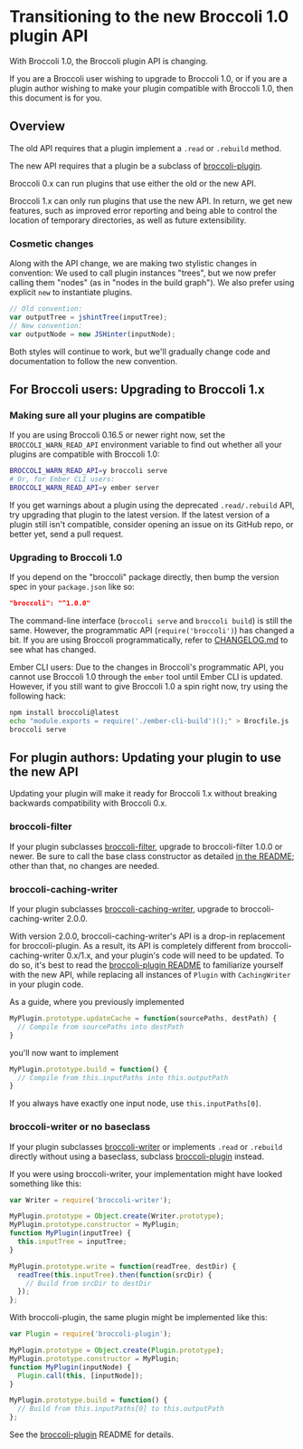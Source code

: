 # Transitioning to the new Broccoli 1.0 plugin API

With Broccoli 1.0, the Broccoli plugin API is changing.

If you are a Broccoli user wishing to upgrade to Broccoli 1.0, or if you are a
plugin author wishing to make your plugin compatible with Broccoli 1.0, then
this document is for you.

## Overview

The old API requires that a plugin implement a `.read` or `.rebuild` method.

The new API requires that a plugin be a subclass of
[broccoli-plugin](https://github.com/broccolijs/broccoli-plugin).

Broccoli 0.x can run plugins that use either the old or the new API.

Broccoli 1.x can only run plugins that use the new API. In return, we get new
features, such as improved error reporting and being able to control the
location of temporary directories, as well as future extensibility.

### Cosmetic changes

Along with the API change, we are making two stylistic changes in convention:
We used to call plugin instances "trees", but we now prefer calling them
"nodes" (as in "nodes in the build graph"). We also prefer using explicit
`new` to instantiate plugins.

```js
// Old convention:
var outputTree = jshintTree(inputTree);
// New convention:
var outputNode = new JSHinter(inputNode);
```

Both styles will continue to work, but we'll gradually change code and
documentation to follow the new convention.

## For Broccoli users: Upgrading to Broccoli 1.x

### Making sure all your plugins are compatible

If you are using Broccoli 0.16.5 or newer right now, set the
`BROCCOLI_WARN_READ_API` environment variable to find out whether all your
plugins are compatible with Broccoli 1.0:

```bash
BROCCOLI_WARN_READ_API=y broccoli serve
# Or, for Ember CLI users:
BROCCOLI_WARN_READ_API=y ember server
```

If you get warnings about a plugin using the deprecated `.read/.rebuild` API,
try upgrading that plugin to the latest version. If the latest version of a
plugin still isn't compatible, consider opening an issue on its GitHub repo,
or better yet, send a pull request.

### Upgrading to Broccoli 1.0

If you depend on the "broccoli" package directly, then bump the version spec
in your `package.json` like so:

```json
"broccoli": "^1.0.0"
```

The command-line interface (`broccoli serve` and `broccoli build`) is still
the same. However, the programmatic API (`require('broccoli')`) has changed a
bit. If you are using Broccoli programmatically, refer to
[CHANGELOG.md](https://github.com/broccolijs/broccoli/blob/master/CHANGELOG.md)
to see what has changed.

Ember CLI users: Due to the changes in Broccoli's programmatic API, you cannot
use Broccoli 1.0 through the `ember` tool until Ember CLI is updated. However,
if you still want to give Broccoli 1.0 a spin right now, try using the
following hack:

```bash
npm install broccoli@latest
echo "module.exports = require('./ember-cli-build')();" > Brocfile.js
broccoli serve
```

## For plugin authors: Updating your plugin to use the new API

Updating your plugin will make it ready for Broccoli 1.x without breaking
backwards compatibility with Broccoli 0.x.

### broccoli-filter

If your plugin subclasses
[broccoli-filter](https://github.com/broccolijs/broccoli-filter), upgrade to
broccoli-filter 1.0.0 or newer. Be sure to call the base class constructor as
detailed [in the README](https://github.com/broccolijs/broccoli-filter/blob/master/README.md#upgrading-from-01x-to-1x);
other than that, no changes are needed.

### broccoli-caching-writer

If your plugin subclasses
[broccoli-caching-writer](https://github.com/ember-cli/broccoli-caching-writer),
upgrade to broccoli-caching-writer 2.0.0.

With version 2.0.0, broccoli-caching-writer's API is a drop-in replacement for
broccoli-plugin. As a result, its API is completely different from
broccoli-caching-writer 0.x/1.x, and your plugin's code will need to be
updated. To do so, it's best to read the
[broccoli-plugin README](https://github.com/broccolijs/broccoli-plugin) to
familiarize yourself with the new API, while replacing all instances of
`Plugin` with `CachingWriter` in your plugin code.

As a guide, where you previously implemented

```js
MyPlugin.prototype.updateCache = function(sourcePaths, destPath) {
  // Compile from sourcePaths into destPath
}
```

you'll now want to implement

```js
MyPlugin.prototype.build = function() {
  // Compile from this.inputPaths into this.outputPath
}
```

If you always have exactly one input node, use `this.inputPaths[0]`.

### broccoli-writer or no baseclass

If your plugin subclasses
[broccoli-writer](https://github.com/broccolijs/broccoli-writer) or implements
`.read` or `.rebuild` directly without using a baseclass, subclass
[broccoli-plugin](https://github.com/broccolijs/broccoli-plugin) instead.

If you were using broccoli-writer, your implementation might have looked
something like this:

```js
var Writer = require('broccoli-writer');

MyPlugin.prototype = Object.create(Writer.prototype);
MyPlugin.prototype.constructor = MyPlugin;
function MyPlugin(inputTree) {
  this.inputTree = inputTree;
}

MyPlugin.prototype.write = function(readTree, destDir) {
  readTree(this.inputTree).then(function(srcDir) {
    // Build from srcDir to destDir
  });
};
```

With broccoli-plugin, the same plugin might be implemented like this:

```js
var Plugin = require('broccoli-plugin');

MyPlugin.prototype = Object.create(Plugin.prototype);
MyPlugin.prototype.constructor = MyPlugin;
function MyPlugin(inputNode) {
  Plugin.call(this, [inputNode]);
}

MyPlugin.prototype.build = function() {
  // Build from this.inputPaths[0] to this.outputPath
};
```

See the [broccoli-plugin](https://github.com/broccolijs/broccoli-plugin)
README for details.
